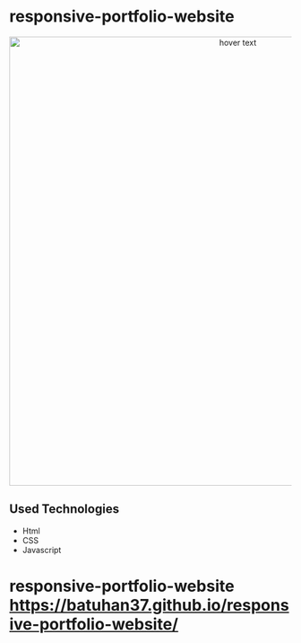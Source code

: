 # responsive-portfolio-website

<p align="center">
  <img src="https://r.resimlink.com/xig2vrjcbmy.png" width="800px" title="hover text">
  
</p>

## Used Technologies

* Html
* CSS
* Javascript
# responsive-portfolio-website https://batuhan37.github.io/responsive-portfolio-website/
